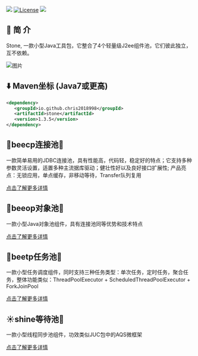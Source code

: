 <a><img src="https://img.shields.io/badge/Java-7+-green.svg"></a>
[![License](https://img.shields.io/github/license/Chris2018998/stone?color=4D7A97&logo=apache)](https://github.com/Chris2018998/stone/blob/main/LICENSE)
<a><img src="https://maven-badges.herokuapp.com/maven-central/io.github.chris2018998/stone/badge.svg"></a>
 
## 🍑 简 介

Stone, 一款小型Java工具包，它整合了4个轻量级J2ee组件池，它们彼此独立，互不依赖。

![图片](https://github.com/Chris2018998/stone/assets/32663325/25f3cf51-c479-4218-9e02-bbe96ea1ab4f)

## :arrow_down: Maven坐标 (Java7或更高)

```xml
<dependency>
   <groupId>io.github.chris2018998</groupId>
   <artifactId>stone</artifactId>
   <version>1.3.5</version>
</dependency>
```

## 🐝beecp连接池🌸

一款简单易用的JDBC连接池，具有性能高，代码轻，稳定好的特点；它支持多种参数灵活设置，适置多种主流据库驱动；健壮性好以及良好接口扩展性; 产品亮点：无锁应用，单点缓存，非移动等待，Transfer队列复用

<a href="https://github.com/Chris2018998/stone/tree/main/doc/Introduction/beecp_readme_cn.md">点击了解更多详情</a>
 
## 🐝beeop对象池🌷

一款小型Java对象池组件，具有连接池同等优势和技术特点

<a href="https://github.com/Chris2018998/stone/tree/main/doc/Introduction/beeop_readme_cn.md">点击了解更多详情</a>

## 🐝beetp任务池🪷

一款小型任务调度组件，同时支持三种任务类型：单次任务，定时任务，聚合任务，整体功能类似：ThreadPoolExecutor + ScheduledThreadPoolExecutor + ForkJoinPool

<a href="https://github.com/Chris2018998/stone/tree/main/doc/Introduction/beetp_readme_cn.md">点击了解更多详情</a>

## ☀️shine等待池🌻

一款小型线程同步池组件，功效类似JUC包中的AQS微框架

<a href="https://github.com/Chris2018998/stone/tree/main/doc/Introduction/shine_readme_cn.md">点击了解更多详情</a>


